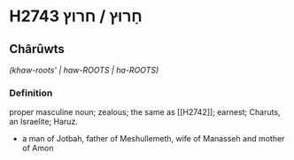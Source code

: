 # H2743 חָרוּץ / חרוץ

## Chârûwts

_(khaw-roots' | haw-ROOTS | ha-ROOTS)_

### Definition

proper masculine noun; zealous; the same as [[H2742]]; earnest; Charuts, an Israelite; Haruz.

- a man of Jotbah, father of Meshullemeth, wife of Manasseh and mother of Amon
